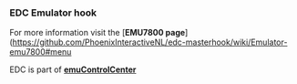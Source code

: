 ### EDC Emulator hook

For more information visit the [**EMU7800 page**](https://github.com/PhoenixInteractiveNL/edc-masterhook/wiki/Emulator-emu7800#menu

EDC is part of [**emuControlCenter**](https://github.com/PhoenixInteractiveNL/emuControlCenter/wiki)
